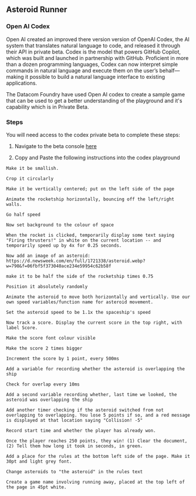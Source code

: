 ## Asteroid Runner

### Open AI Codex

Open AI created an improved there version version of OpenAI Codex, the AI system that translates natural language to code, and released it through their API in private beta. Codex is the model that powers GitHub Copilot, which was built and launched in partnership with GitHub. Proficient in more than a dozen programming languages, Codex can now interpret simple commands in natural language and execute them on the user’s behalf—making it possible to build a natural language interface to existing applications.

The Datacom Foundry have used Open AI codex to create a sample game that can be used to get a better understanding of the playground and it's capability which is in Private Beta.

### Steps

You will need access to the codex private beta to complete these steps:

1. Navigate to the beta console [here](https://beta.openai.com/codex-javascript-sandbox)

2. Copy and Paste the following instructions into the codex playground

```
Make it be smallish.
```

```
Crop it circularly
```

```
Make it be vertically centered; put on the left side of the page
```

```
Animate the rocketship horizontally, bouncing off the left/right walls.
```

```
Go half speed
```

```
Now set background to the colour of space
```

```
When the rocket is clicked, temporarily display some text saying "Firing thrusters!" in white on the current location -- and temporarily speed up by 4x for 0.25 seconds.
```

```
Now add an image of an asteroid: https://d.newsweek.com/en/full/1721338/asteroid.webp?w=790&f=06fbf5f373040ace234e59954c62b58f
```

```
make it to be half the side of the rocketship times 0.75
```

```
Position it absolutely randomly
```

```
Animate the asteroid to move both horizontally and vertically. Use our own speed variables/function name for asteroid movement.
```

```
Set the asteroid speed to be 1.1x the spaceship's speed
```

```
Now track a score. Display the current score in the top right, with label Score.
```

```
Make the score font colour visible
```

```
Make the score 2 times bigger
```

```
Increment the score by 1 point, every 500ms
```

```
Add a variable for recording whether the asteroid is overlapping the ship
```

```
Check for overlap every 10ms
```

```
Add a second variable recording whether, last time we looked, the asteroid was overlapping the ship
```

```
Add another timer checking if the asteroid switched from not overlapping to overlapping. You lose 5 points if so, and a red message is displayed at that location saying "Collision! -5"
```

```
Record start time and whether the player has already won.
```

```
Once the player reaches 250 points, they win! (1) Clear the document, (2) Tell them how long it took in seconds, in green.
```

```
Add a place for the rules at the bottom left side of the page. Make it 30pt and light grey font.
```

```
Change asteroids to "the asteroid" in the rules text
```

```
Create a game name involving running away, placed at the top left of the page in 45pt white.
```
